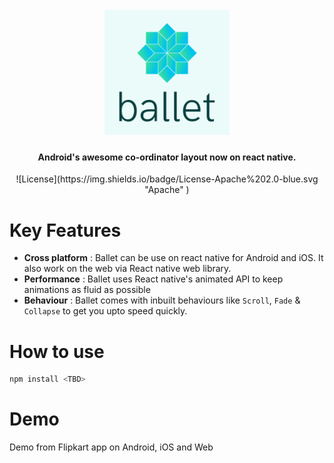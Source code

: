 <h1 align="center">
  <br>
  <img src="https://raw.githubusercontent.com/flipkart-incubator/ballet/master/icon-above-font.png" alt="Ballet" width="200"/>
 
</h1>

<h4 align="center">
Android's awesome co-ordinator layout now on react native.
</h4>

<center>![License](https://img.shields.io/badge/License-Apache%202.0-blue.svg "Apache" )</center>

# Key Features
- <b>Cross platform</b> : Ballet can be use on react native for Android and iOS. It also work on the web via React native web library.
- <b>Performance</b> : Ballet uses React native's animated API to keep animations as fluid as possible
- <b>Behaviour</b> : Ballet comes with inbuilt behaviours like `Scroll`, `Fade` & `Collapse` to get you upto speed quickly.

# How to use
```js
npm install <TBD>

```

# Demo
Demo from Flipkart app on Android, iOS and Web
